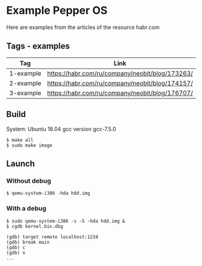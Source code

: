 # Example Pepper OS

Here are examples from the articles of the resource habr.com

## Tags - examples

Tag          | Link
------------ | -------------
1-example    | https://habr.com/ru/company/neobit/blog/173263/
2-example    | https://habr.com/ru/company/neobit/blog/174157/
3-example    | https://habr.com/ru/company/neobit/blog/176707/


## Build

System: Ubuntu 18.04 gcc version gcc-7.5.0

```
$ make all
$ sudo make image
```

## Launch

### Without debug

```
$ qemu-system-i386 -hda hdd.img
```

### With a debug

```
$ sudo qemu-system-i386 -s -S -hda hdd.img &
$ cgdb kernel.bin.dbg

(gdb) target remote localhost:1234
(gdb) break main
(gdb) c
(gdb) n
...

```




